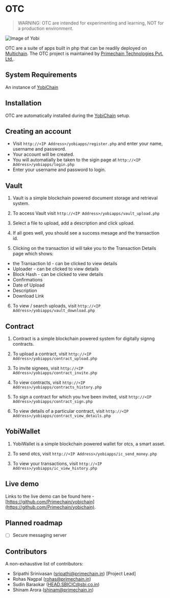 OTC
=========

> WARNING: OTC are intended for experimenting and learning, NOT for a production environment.

![Image of Yobi](http://www.primechain.in/img/github_yobiapps.png)

OTC are a suite of apps built in php that can be readily deployed on [Multichain](https://github.com/MultiChain). The OTC project is maintained by [Primechain Technologies Pvt. Ltd.](http://www.primechain.in).

System Requirements
-------------------

An instance of [YobiChain](https://github.com/Primechain/yobichain)

Installation
------------

OTC are automatically installed during the [YobiChain](https://github.com/Primechain/yobichain) setup.

Creating an account
---------------------
* Visit `http://<IP Address>/yobiapps/register.php` and enter your name, username and password.
* Your account will be created.
* You will automatially be taken to the sigin page at `http://<IP Address>/yobiapps/login.php`
* Enter your username and password to login.


Vault
------------

1. Vault is a simple blockchain powered document storage and retrieval system.

2. To access Vault visit `http://<IP Address>/yobiapps/vault_upload.php`

3. Select a file to upload, add a description and click upload.

4. If all goes well, you should see a success mesage and the transaction id.

5. Clicking on the transaction id will take you to the Transaction Details page which shows:

  + the Transaction Id - can be clicked to view details
  + Uploader  - can be clicked to view details
  + Block Hash - can be clicked to view details
  + Confirmations
  + Date of Upload 
  + Description 
  + Download Link

6. To view / search uploads, visit `http://<IP Address>/yobiapps/vault_download.php`

Contract
------------

1. Contract is a simple blockchain powered system for digitally signng contracts.

2. To upload a contract, visit `http://<IP Address>/yobiapps/contract_upload.php`

3. To invite signees, visit `http://<IP Address>/yobiapps/contract_invite.php`

4. To view contracts, visit `http://<IP Address>/yobiapps/contracts_history.php`

5. To sign a contract for which you hve been invited, visit `http://<IP Address>/yobiapps/contract_sign.php`

6. To view details of a particular contract, visit `http://<IP Address>/yobiapps/contract_view_details.php`


YobiWallet
------------

1. YobiWallet is a simple blockchain powered wallet for otcs, a smart asset.

2. To send otcs, visit `http://<IP Address>/yobiapps/ic_send_money.php`

3. To view your transactions, visit `http://<IP Address>/yobiapps/ic_view_history.php`

Live demo
---------
Links to the live demo can be found here - [https://github.com/Primechain/yobichain](https://github.com/Primechain/yobichain).

Planned roadmap
-----
- [ ] Secure messaging server


Contributors
-------------
A non-exhaustive list of contributors:
* Sripathi Srinivasan (sripathi@primechain.in) [Project Lead]
* Rohas Nagpal (rohas@primechain.in)
* Sudin Baraokar (HEAD.SBICIC@sbi.co.in)
* Shinam Arora (shinam@primechain.in)
